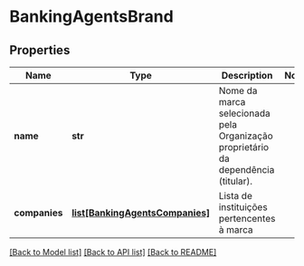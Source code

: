 # BankingAgentsBrand

## Properties
Name | Type | Description | Notes
------------ | ------------- | ------------- | -------------
**name** | **str** | Nome da marca selecionada pela Organização proprietário da dependência (titular). | 
**companies** | [**list[BankingAgentsCompanies]**](BankingAgentsCompanies.md) | Lista de instituições pertencentes à marca | 

[[Back to Model list]](../README.md#documentation-for-models) [[Back to API list]](../README.md#documentation-for-api-endpoints) [[Back to README]](../README.md)

